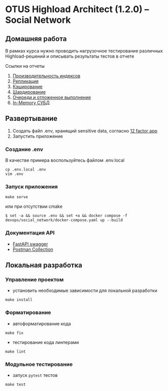 # OTUS Highload Architect (1.2.0) – Social Network

## Домашняя работа

В рамках курса нужно проводить нагрузочное тестирование различных Highload-решений и описывать результаты тестов в отчете

Ссылки на отчеты
1. [Производительность индексов](https://github.com/Grin941/social-network/tree/main/tests/load/test_indexes)
2. [Репликация](https://github.com/Grin941/social-network/tree/main/tests/load/test_replication)
3. [Кэширование](https://github.com/Grin941/social-network/tree/main/tests/load/test_cache)
4. [Шардирование](https://github.com/Grin941/social-network/tree/main/tests/load/test_sharding)
5. [Очереди и отложенное выполнение](https://github.com/Grin941/social-network/tree/main/tests/load/test_queues)
6. [In-Memory СУБД](https://github.com/Grin941/social-network/tree/main/tests/load/test_in_memory_db)

## Развертывание

1. Создать файл .env, хранящий sensitive data, согласно [12 factor app](https://12factor.net/config)
2. Запустить приложение

### Создание .env

В качестве примера воспользуйтесь файлом .env.local

```shell
cp .env.local .env
vim .env
```

### Запуск приложения

```shell
make serve
```

или при отсутствии cmake

```shell
$ set -a && source .env && set +a && docker compose -f devops/social_network/docker-compose.yaml up --build
```

### Документация API

- [FastAPI swagger](http://127.0.0.1:8080/docs)
- [Postman Collection](https://github.com/Grin941/social-network/blob/main/devops/social_network/postman_collection.json)

## Локальная разработка

### Управление проектом

- установить необходимые зависимости для локальной разработки
```shell
make install
```

### Форматирование

- автоформатирование кода
```shell
make fix
```
- тестирование кода линтерами
```shell
make lint
```

### Модульное тестирование

- запуск `pytest` тестов
```shell
make test
```
